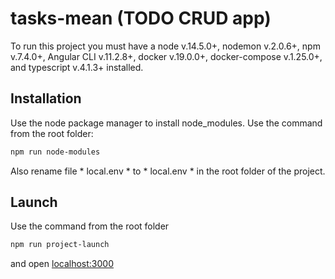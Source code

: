 # tasks-mean (TODO CRUD app)

To run this project you must have a node v.14.5.0+, nodemon v.2.0.6+, npm v.7.4.0+, Angular CLI v.11.2.8+, docker v.19.0.0+, docker-compose v.1.25.0+, and typescript v.4.1.3+ installed.

## Installation

Use the node package manager to install node_modules. Use the command from the root folder:

```bash
npm run node-modules
```
Also rename file \* local.env \* to \* local.env \* in the root folder of the project.
## Launch

Use the command from the root folder
```bash
npm run project-launch 
```
and open  [localhost:3000](http://localhost:3000)


